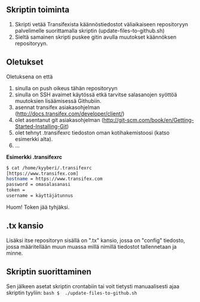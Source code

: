 ## Skriptin toiminta

1. Skripti vetää Transifexista käännöstiedostot väliaikaiseen repositoryyn palvelimelle suorittamalla skriptin (update-files-to-github.sh)
2. Sieltä samainen skripti puskee gitin avulla muutokset käännöksen repositoryyn.

## Oletukset
Oletuksena on että 

1. sinulla on push oikeus tähän repositoryyn
2. sinulla on SSH avaimet käytössä etkä tarvitse salasanojen syöttöä muutoksien lisäämisessä Githubiin.
3. asennat transifex asiakasohjelman (http://docs.transifex.com/developer/client/)
4. olet asentanut git asiakasohjelman (http://git-scm.com/book/en/Getting-Started-Installing-Git)
5. olet tehnyt .transifexrc tiedoston oman kotihakemistoosi (katso esimerkki alta). 
6. ...

**Esimerkki .transifexrc**

```bash
$ cat /home/kyyberi/.transifexrc 
[https://www.transifex.com]
hostname = https://www.transifex.com
password = omasalasanasi
token = 
username = käyttäjätunnus
```
Huom! Token jää tyhjäksi. 

## .tx kansio

Lisäksi itse repositoryn sisällä on ".tx" kansio, jossa on "config" tiedosto, jossa määritellään muun muassa millä 
nimillä tiedostot tallennetaan ja minne.

## Skriptin suorittaminen

Sen jälkeen asetat skriptin crontabiin tai voit tietysti manuaalisesti ajaa skriptin tyyliin: ```bash $ 
./update-files-to-github.sh ```
